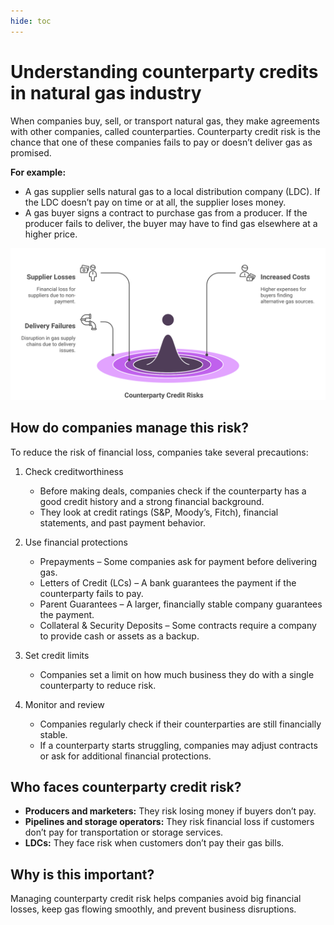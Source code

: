 ```yaml
---
hide: toc
---
```


# Understanding counterparty credits in natural gas industry

When companies buy, sell, or transport natural gas, they make agreements with other companies, called counterparties. Counterparty credit risk is the chance that one of these companies fails to pay or doesn’t deliver gas as promised.

**For example:**

* A gas supplier sells natural gas to a local distribution company (LDC). If the LDC doesn’t pay on time or at all, the supplier loses money.
* A gas buyer signs a contract to purchase gas from a producer. If the producer fails to deliver, the buyer may have to find gas elsewhere at a higher price.

![counterparty_credit_risk](./images/counterparty_credit_risk.svg)

## How do companies manage this risk?
To reduce the risk of financial loss, companies take several precautions:

1. Check creditworthiness
    * Before making deals, companies check if the counterparty has a good credit history and a strong financial background.
    * They look at credit ratings (S&P, Moody’s, Fitch), financial statements, and past payment behavior.

2. Use financial protections
    * Prepayments – Some companies ask for payment before delivering gas.
    * Letters of Credit (LCs) – A bank guarantees the payment if the counterparty fails to pay.
    * Parent Guarantees – A larger, financially stable company guarantees the payment.
    * Collateral & Security Deposits – Some contracts require a company to provide cash or assets as a backup.

3. Set credit limits
    * Companies set a limit on how much business they do with a single counterparty to reduce risk.

4. Monitor and review
    * Companies regularly check if their counterparties are still financially stable.
    * If a counterparty starts struggling, companies may adjust contracts or ask for additional financial protections.

## Who faces counterparty credit risk?

* **Producers and marketers:** They risk losing money if buyers don’t pay.
* **Pipelines and storage operators:** They risk financial loss if customers don’t pay for transportation or storage services.
* **LDCs:** They face risk when customers don’t pay their gas bills.

## Why is this important?
Managing counterparty credit risk helps companies avoid big financial losses, keep gas flowing smoothly, and prevent business disruptions.



<!-- ## Configure counterparty credits

The following section provides step-by-step instructions for configuring and managing counterparty credit in the application. Configuring counterparty credit involves setting up processes and systems to assess, monitor, and manage the credit risk associated with counterparties.

Here you can learn:

* How to navigate to the **Counterparty credit** screen.
* How to configure credit limits and manage related settings.
* Analyze credit exposure data based on deals, pricing, and index values and MTM (Mark-to-Market).

The guide simplifies the configuration process, clarifies credit metrics, and ensures effective credit risk monitoring.

### Prerequisites

* You must have the requisite *add* or *modify* permissions in the **Counterparty credit** screen.
* A counterparty must be configured prior to setting up counterparty credits.

### Configuration steps

#### Step 1: Navigate to the Counterparty credit screen

1.	Log in to the **nGenue** application.
2.	Click the **Search** icon and enter *counterparty credit* in the search bar. 
![counterparty_credit](./images/counterparty_credit_1.png) 
3.	Double-click **Counterparty credit** to open the respective screen. Here, you can configure the credit limit for the selected counterparty and view the credit exposure details, which are retrieved from the deal management configuration settings.

4. The next screen i.e., **Counterparty credit** screen is divided into two tabs: **Credit details** and **Credit exposure.**
![counterparty_credit_screen](./images/counterparty_credit_2.png) 

##### Credit details

The **Credit details** tabs further consists of 3 filters to narrow down the results. This provides the flexibility to view only relevant data, making the search process faster and more efficient.

* **Value:** This filter is used to sort or refine the credit limit amounts for all pre-configured credit limits.
* **Limit:** This filter is used to sort or refine the limit type for all pre-configured credit limits.
* **Counterparty:** This dropdown allows you to choose the counterparty for whom they wish to set the credit limit. Based on the selection, the counterparty details will get displayed such as counterparty name, total limit, limit name and the amount. This data is the already configured credit Limit for the counterparty.
![counterparty_credit_details](./images/counterparty_credit_3.png)

For any credit limit added to a counterparty, it will get reflected in the bottom section of the **Counterparty credit** screen. You can also create a new credit limit or edit/delete the ones that are not required.

**Add a new credit limit**

1. To add a new credit limit, you must first select the desired counterparty from the **Counterparty** dropdown. 
2. Click on **Add new limit** icon, which will prompt the system to create a new row with the selected counterparty. You will now require to fill in the following details:
    1. **Limit name:** Select from the dropdown.
    2. **Amount:** Credit limit to be added.
    3. **Start and end date:** Set start and the end date.
    4. **Note:** Add additional notes if required.
    ![counterparty_credit_limit](./images/counterparty_credit_4.png)

5. After entering all the required details, click the **Save** button to save the credit limit configured for the counterparty.

##### Credit exposure

The **Credit exposure** tab provides a comprehensive view of a company's total credit risk associated with its counterparties. This tab aggregates and displays detailed information about the current and potential exposure to credit risk for each counterparty or transaction.
![credit_exposure](./images/counterparty_credit_5.png)

!!! note "Note"
    1. The credit exposure data will only be displayed when you click on the the **Load** button in the **Counterparty credit > Credit exposure** tab if the counterparty has a configured deal. 
    2. The calculations on this screen are based on the physical pricing configured for the deal, as well as the index and curved values and MTM set up.

1. Select a specific date from the **EOD** dropdown for which you want to view credit exposure details.
2. **Show unconfigured limit checkbox:** This checkbox enables users to include or exclude credit exposure data related to unconfigured limits. When selected, credit exposure details for limits that are not configured will also be displayed.
3. Click on the **Load** button to populate the table with the relevant credit exposure details.
![credit_exposure_table](./images/counterparty_credit_6.png)
4. The main section of the screen contains a table displaying key credit-related metrics for the selected counterparty. The columns in the table include:
    
    |Fields | Description | Data type | Mandatory (Y/N) | Fetched from (UI screen) | Displayed on (UI screen) |
    |---|---|---|---|---|---|
    |Counterparty | Displays the name of the counterparty. | String | Y | Counterparty screen | Customer invoice |
    |Total limit | Shows the total credit limit assigned to the counterparty. | Currency | Y | Counterparty > Risk limits tab | Credit limit screen |
    |Usage | Indicates the amount of the credit limit currently utilized. | Currency | Y | Deal management screen | Customer invoice |
    |% utilized | Reflects the percentage of the total limit that has been used. | Percentage | Y | Deal management screen | Customer invoice |
    |Total exposure | Represents the total credit exposure for the counterparty. | Currency | Y | Deal management screen | Customer invoice |
    |Outstanding | Displays the outstanding amounts owed by the counterparty. | Decimal | Y | Deal management screen | Customer invoice |
    |Delivered not invoiced | Represents the value of goods or services delivered but not yet invoiced. | Currency | Y | Deal management screen | N/A |
    |MTM (Mark-to-Market) | Shows the mark-to-market valuation of open positions for the counterparty. | Currency | N | Market-To-Market screen | N/A |
    |Deal number | Provides a reference number for specific deals associated with the counterparty. | Auto-generated  | Y | Deal management | Customer invoice |
    |Instrument name | Identifies the type of instrument (e.g., Physical NG) linked to the credit exposure. | String | Y | Deal management | Customer invoice |

    !!! note "Note"
        The **Credit exposure** tab displays pre-configured data that is calculated based on the indexes, physical pricing, and deals associated with the selected counterparty. -->